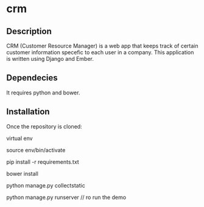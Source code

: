 # crm
## Description
CRM (Customer Resource Manager) is a web app that keeps track of certain
customer information specefic to each user in a company.
This application is written using Django and Ember.
## Dependecies
It requires python and bower.
## Installation
Once the repository is cloned:

virtual env

source env/bin/activate

pip install -r requirements.txt

bower install

python manage.py collectstatic

python manage.py runserver // ro run the demo
